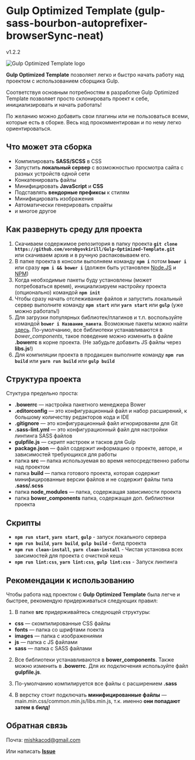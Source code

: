 # Gulp Optimized Template (gulp-sass-bourbon-autoprefixer-browserSync-neat)

v1.2.2

![Gulp Optimized Template logo](https://www.topdraw.com/assets/uploads/2014/02/bower-gulp-sass.png)

**Gulp Optimized Template** позволяет легко и быстро начать работу над проектом с использованием сборщика Gulp.

Соответствуя основным потребностям в разработке Gulp Optimized Template позволяет просто склонировать проект к себе, инициализировать и начать работать!

По желанию можно добавить свои плагины или не пользоваться всеми, которые есть в сборке. Весь код прокомментирован и по нему легко ориентироваться.

## Что может эта сборка
 + Компилировать **SASS/SCSS** в CSS
 + Запустить **локальный сервер** с возможностью просмотра сайта с разных устройств одной сети
 + Конкатенировать файлы
 + Минифицировать **JavaScript** и **CSS**
 + Подставлять **вендорные префиксы** к стилям
 + Минифицировать изображения
 + Автоматически генерировать спрайты
 + и многое другое

## Как развернуть среду для проекта
 1. Скачиваем содержимое репозитория в папку проекта
 **`git clone https://github.com/vorobyovkirill/Gulp-Optimized-Template.git`** <br>
 или скачиваем архив и в ручную распаковываем его.
 2. В папке проекта в консоли выполняем команду **`npm i`** потом **`bower i`** или сразу **`npm i && bower i`** (должен быть установлен [Node.JS](https://nodejs.org/en/) и [NPM](https://www.npmjs.com/))
 3. Когда необходимые пакеты буду установлены (может потребоваться время), инициализируем настройку проекта (опционально) командой **`npm init`**
 4. Чтобы сразу начать отслеживание файлов и запустить локальный сервер выполните команду **`npm start`** или **`yarn start`** или **`gulp`** (уже можно работать!)
 5. Для загрузки популярных библиотек/плагинов и т.п. воспользуйте командой **`bower i Название_пакета`**. Возможные пакеты можно найти [здесь](https://bower.io/search/). По-умолчанию, все библиотеки устанавливаются в *bower_components*, такое поведение можно изменить в файле **.bowerrc** в корне проекта. (Не забудьте добавить JS файлы через **libs.js**!)
 5. Для компиляции проекта в продакшен выполните команду **`npm run build`** или **`yarn run build`** или **`gulp build`**

## Структура проекта
Стуктура предельно проста:
 + **.bowerrc** — настройка пакетного менеджера Bower
 + **.editorconfig** — это конфигурационный файл и набор расширений, к большому количеству редакторов кода и IDE
 + **.gitignore** — это конфигурационный файл игнорированяи для Git
 + **.sass-lint.yml** — это конфигурационный файл для настройки линтинга SASS файлов
 + **gulpfile.js** — скрипт настроек и тасков для Gulp
 + **package.json** — файл содержит информацию о проекте, авторе, и зависимостей требующихся для работы
 + папка **src** — папка используемая во время непосредственно работы над проектом
 + папка **build** — папка готового проекта, которая содержит минифицированные версии файлов и не содержит файлы типа **.sass/.scss**
 + папка **node_modules** — папка, содержащая зависимости проекта
 + папка **bower_components** папка, содержащая доп. библиотеки проекта

## Скрипты
+ **`npm run start`**, **`yarn start`**, **`gulp`** - запуск локального сервера
+ **`npm run build`**, **`yarn build`**, **`gulp build`** - билд проекта
+ **`npm run clean-install`**, **`yarn clean-install`** - Чистая установка всех заисимостей для проекта с очисткой кеша
+ **`npm run lint:css`**, **`yarn lint:css`**, **`gulp lint:css`** - Запуск линтинга

## Рекомендации к использованию
Чтобы работа над проектом с **Gulp Optimized Template** была легче и быстрее, рекомендую придерживаться следующих правил:
1. В папке **src** придерживайтесь следующей структуры:

+ **css** — скомпилированные CSS файлы
+ **fonts** — папка со шрифтами поекта
+ **images** — папка с изображениями
+ **js** — папка с JS файлами
+ **sass** — папка с SASS файлами

2. Все библиотеки устанавливаются в **bower_components**. Также можно изменить в **.bowerrc**. Для их подключения используйте файл **gulpfile.js**.

4. По-умолчанию компилируется все файлы с расширением **.sass**

5. В верстку стоит подключать **минифицированные файлы** — main.min.css/common.min.js/libs.min.js, т.к. именно **они попадают затем в билд!**

## Обратная связь
Почта: [mishkacod@gmail.com](mailto:mishkacod@gmail.com)

Или написать **[Issue](https://github.com/vorobyovkirill/optimized-template-gulp-sass-bourbon-neat-v.2/issues/new)**
